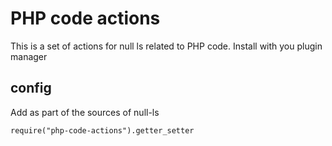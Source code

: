 # PHP code actions

This is a set of actions for null ls related to PHP code.
Install with you plugin manager

## config
Add as part of the sources of null-ls
```
require("php-code-actions").getter_setter
```
